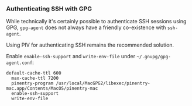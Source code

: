 ### Authenticating SSH with GPG

While technically it's certainly possible to authenticate SSH sessions using GPG, `gpg-agent` does not always have a friendly co-existence with `ssh-agent`.

Using PIV for authenticating SSH remains the recommended solution.

Enable `enable-ssh-support` and `write-env-file` under `~/.gnupg/gpg-agent.conf`:

```
default-cache-ttl 600
  max-cache-ttl 7200
  pinentry-program /usr/local/MacGPG2/libexec/pinentry-mac.app/Contents/MacOS/pinentry-mac
  enable-ssh-support
  write-env-file
```
